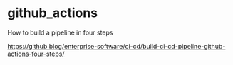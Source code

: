 # github_actions
How to build a pipeline in four steps

https://github.blog/enterprise-software/ci-cd/build-ci-cd-pipeline-github-actions-four-steps/
